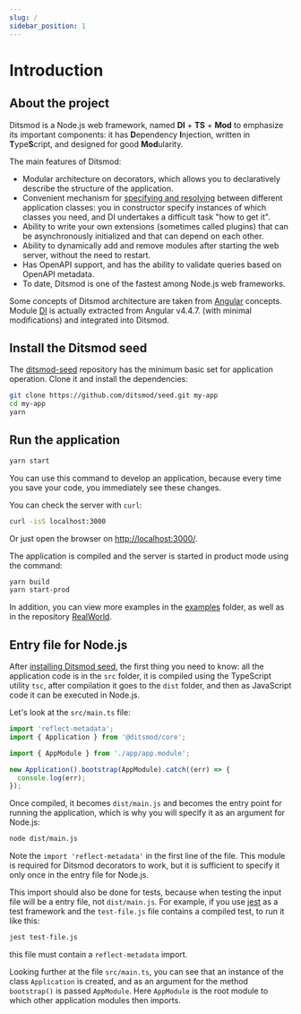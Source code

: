 ```yaml
---
slug: /
sidebar_position: 1
---
```


# Introduction

## About the project

Ditsmod is a Node.js web framework, named **DI** + **TS** + **Mod** to emphasize its important components: it has **D**ependency **I**njection, written in **T**ype**S**cript, and designed for good **Mod**ularity.

The main features of Ditsmod:

- Modular architecture on decorators, which allows you to declaratively describe the structure of the application.
- Convenient mechanism for [specifying and resolving][8] between different application classes: you in constructor specify instances of which classes you need, and DI undertakes a difficult task "how to get it".
- Ability to write your own extensions (sometimes called plugins) that can be asynchronously initialized and that can depend on each other.
- Ability to dynamically add and remove modules after starting the web server, without the need to restart.
- Has OpenAPI support, and has the ability to validate queries based on OpenAPI metadata.
- To date, Ditsmod is one of the fastest among Node.js web frameworks.

Some concepts of Ditsmod architecture are taken from [Angular][9] concepts. Module [DI][11] is actually extracted from Angular v4.4.7. (with minimal modifications) and integrated into Ditsmod.

## Install the Ditsmod seed

The [ditsmod-seed][2] repository has the minimum basic set for application operation. Clone it and install the dependencies:

```bash
git clone https://github.com/ditsmod/seed.git my-app
cd my-app
yarn
```

## Run the application

```bash
yarn start
```

You can use this command to develop an application, because every time you save your code, you immediately see these changes.

You can check the server with `curl`:

```bash
curl -isS localhost:3000
```

Or just open the browser on [http://localhost:3000/](http://localhost:3000/).

The application is compiled and the server is started in product mode using the command:

```bash
yarn build
yarn start-prod
```

In addition, you can view more examples in the [examples][4] folder, as well as in the repository [RealWorld][13].

## Entry file for Node.js

After [installing Ditsmod seed][1], the first thing you need to know: all the application code is in the `src` folder, it is compiled using the TypeScript utility `tsc`, after compilation it goes to the `dist` folder, and then as JavaScript code it can be executed in Node.js.

Let's look at the `src/main.ts` file:

```ts
import 'reflect-metadata';
import { Application } from '@ditsmod/core';

import { AppModule } from './app/app.module';

new Application().bootstrap(AppModule).catch((err) => {
  console.log(err);
});
```

Once compiled, it becomes `dist/main.js` and becomes the entry point for running the application, which is why you will specify it as an argument for Node.js:

```bash
node dist/main.js
```

Note the `import 'reflect-metadata'` in the first line of the file. This module is required for Ditsmod decorators to work, but it is sufficient to specify it only once in the entry file for Node.js.

This import should also be done for tests, because when testing the input file will be a entry file, not `dist/main.js`. For example, if you use [jest][10] as a test framework and the `test-file.js` file contains a compiled test, to run it like this:

```bash
jest test-file.js
```

this file must contain a `reflect-metadata` import.

Looking further at the file `src/main.ts`, you can see that an instance of the class `Application` is created, and as an argument for the method `bootstrap()` is passed `AppModule`. Here `AppModule` is the root module to which other application modules then imports.


[1]: #install-the-ditsmod-seed
[2]: https://github.com/ditsmod/seed
[4]: https://github.com/ditsmod/ditsmod/tree/main/examples
[8]: https://en.wikipedia.org/wiki/Dependency_injection
[9]: https://github.com/angular/angular
[10]: https://jestjs.io/en/
[11]: https://github.com/ts-stack/di
[12]: https://en.wikipedia.org/wiki/Singleton_pattern
[13]: https://github.com/ditsmod/realworld
